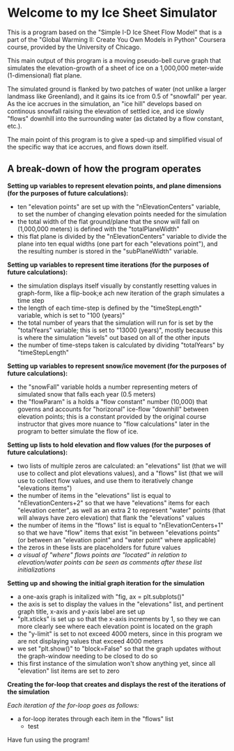 # Welcome to my Ice Sheet Simulator

This is a program based on the "Simple I-D Ice Sheet Flow Model" that is a part of the "Global Warming II: Create You Own Models in Python" Coursera course, provided by the University of Chicago.

This main output of this program is a moving pseudo-bell curve graph that simulates the elevation-growth of a sheet of ice on a 1,000,000 meter-wide (1-dimensional) flat plane. 

The simulated ground is flanked by two patches of water (not unlike a larger landmass like Greenland), and it gains its ice from 0.5 of "snowfall" per year. As the ice accrues in the simulation, an "ice hill" develops based on continous snowfall raising the elevation of settled ice, and ice slowly "flows" downhill into the surrounding water (as dictated by a flow constant, etc.).

The main point of this program is to give a sped-up and simplified visual of the specific way that ice accrues, and flows down itself.

## A break-down of how the program operates

**Setting up variables to represent elevation points, and plane dimensions (for the purposes of future calculations):**
* ten "elevation points" are set up with the "nElevationCenters" variable, to set the number of changing elevation points needed for the simulation 
* the total width of the flat ground/plane that the snow will fall on (1,000,000 meters) is defined with the "totalPlaneWidth"
* this flat plane is divided by the "nElevationCenters" variable to divide the plane into ten equal widths (one part for each "elevations point"), and the resulting number is stored in the "subPlaneWidth" variable. 

**Setting up variables to represent time iterations (for the purposes of future calculations):**
* the simulation displays itself visually by constantly resetting values in graph-form, like a flip-book;e ach new iteration of the graph simulates a time step
* the length of each time-step is defined by the "timeStepLength" variable, which is set to "100 (years)" 
* the total number of years that the simulation will run for is set by the "totalYears" variable; this is set to "13000 (years)", mostly because this is where the simulation "levels" out based on all of the other inputs
* the number of time-steps taken is calculated by dividing "totalYears" by "timeStepLength"

**Setting up variables to represent snow/ice movement (for the purposes of future calculations):**
* the "snowFall" variable holds a number representing meters of simulated snow that falls each year (0.5 meters) 
* the "flowParam" is a holds a "flow constant" number (10,000) that governs and accounts for "horizonal" ice-flow "downhill" between elevation points; this is a constant provided by the original course instructor that gives more nuance to "flow calculations" later in the program to better simulate the flow of ice.

**Setting up lists to hold elevation and flow values (for the purposes of future calculations):**
* two lists of multiple zeros are calculated: an "elevations" list (that we will use to collect and plot elevations values), and a "flows" list (that we will use to collect flow values, and use them to iteratively change "elevations items")
* the number of items in the "elevations" list is equal to "nElevationCenters+2" so that we have "elevations" items for each "elevation center", as well as an extra 2 to represent "water" points (that will always have zero elevation) that flank the "elevations" values
* the number of items in the "flows" list is equal to "nElevationCenters+1" so that we have "flow" items that exist "in between "elevations points" (or between an "elevation point" and "water point" where applicable)
* the zeros in these lists are placeholders for future values
* *a visual of "where" flows points are "located" in relation to elevation/water points can be seen as comments after these list initializations* 

**Setting up and showing the initial graph iteration for the simulation**
* a one-axis graph is initalized with "fig, ax = plt.subplots()"
* the axis is set to display the values in the "elevations" list, and pertinent graph title, x-axis and y-axis label are set up
* "plt.xticks" is set up so that the x-axis increments by 1, so they we can more clearly see where each elevation point is located on the graph
* the "y-limit" is set to not exceed 4000 meters, since in this program we are not displaying values that exceed 4000 meters
* we set "plt.show()" to "block=False" so that the graph updates without the graph-window needing to be closed to do so
* this first instance of the simulation won't show anything yet, since all "elevation" list items are set to zero

**Creating the for-loop that creates and displays the rest of the iterations of the simulation**

*Each iteration of the for-loop goes as follows:*

* a for-loop iterates through each item in the "flows" list 
    * test



Have fun using the program!

